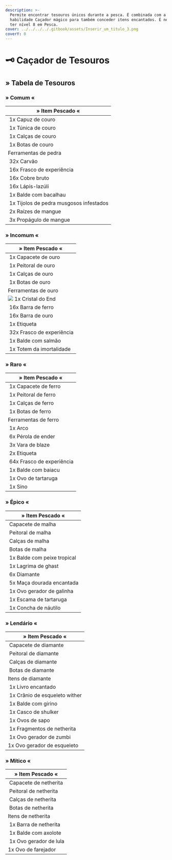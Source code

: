 ```yaml
---
description: >-
  Permite encontrar tesouros únicos durante a pesca. É combinada com a
  habilidade Caçador mágico para também conceder itens encantados. É necessário
  ter nível 8 em Pesca.
cover: ../../../../.gitbook/assets/Inserir_um_titulo_3.png
coverY: 0
---
```


# 🗝️ Caçador de Tesouros

## » Tabela de Tesouros

### » Comum «

| » Item Pescado «                                                                                                              |
| ----------------------------------------------------------------------------------------------------------------------------- |
| <img src="../../../../.gitbook/assets/image (35) (1).png" alt="" data-size="line"> 1x Capuz de couro                          |
| <img src="../../../../.gitbook/assets/image (40) (1).png" alt="" data-size="line"> 1x Túnica de couro                         |
| <img src="../../../../.gitbook/assets/image (29) (1).png" alt="" data-size="line"> 1x Calças de couro                         |
| <img src="../../../../.gitbook/assets/image (43) (1).png" alt="" data-size="line"> 1x Botas de couro                          |
| Ferramentas de pedra                                                                                                          |
| <img src="../../../../.gitbook/assets/image (5) (1).png" alt="" data-size="line"> 32x Carvão                                  |
| <img src="../../../../.gitbook/assets/image (8) (1) (2).png" alt="" data-size="line"> 16x Frasco de experiência               |
| <img src="../../../../.gitbook/assets/image (4) (3).png" alt="" data-size="line"> 16x Cobre bruto                             |
| <img src="../../../../.gitbook/assets/image (10) (1) (4).png" alt="" data-size="line"> 16x Lápis-lazúli                       |
| <img src="../../../../.gitbook/assets/image (9) (1) (3).png" alt="" data-size="line"> 1x Balde com bacalhau                   |
| <img src="../../../../.gitbook/assets/image (1) (1) (3).png" alt="" data-size="line"> 1x Tijolos de pedra musgosos infestados |
| <img src="../../../../.gitbook/assets/image (7) (3).png" alt="" data-size="line"> 2x Raízes de mangue                         |
| <img src="../../../../.gitbook/assets/image (3) (1) (1) (2).png" alt="" data-size="line"> 3x Propágulo de mangue              |

### » Incomum «

| » Item Pescado «                                                                                                |
| --------------------------------------------------------------------------------------------------------------- |
| <img src="../../../../.gitbook/assets/image (41) (1).png" alt="" data-size="line"> 1x Capacete de ouro          |
| <img src="../../../../.gitbook/assets/image (34) (1) (1).png" alt="" data-size="line"> 1x Peitoral de ouro      |
| <img src="../../../../.gitbook/assets/image (6) (1).png" alt="" data-size="line"> 1x Calças de ouro             |
| <img src="../../../../.gitbook/assets/image (28) (1).png" alt="" data-size="line"> 1x Botas de ouro             |
| Ferramentas de ouro                                                                                             |
| ![](<../../../../.gitbook/assets/image (45) (1).png>) 1x Cristal do End                                         |
| <img src="../../../../.gitbook/assets/image (42) (2).png" alt="" data-size="line"> 16x Barra de ferro           |
| <img src="../../../../.gitbook/assets/image (14) (2).png" alt="" data-size="line"> 16x Barra de ouro            |
| <img src="../../../../.gitbook/assets/image (16) (1).png" alt="" data-size="line"> 1x Etiqueta                  |
| <img src="../../../../.gitbook/assets/image (8) (1) (2).png" alt="" data-size="line"> 32x Frasco de experiência |
| <img src="../../../../.gitbook/assets/image (2) (1) (3).png" alt="" data-size="line"> 1x Balde com salmão       |
| <img src="../../../../.gitbook/assets/image (19) (1).png" alt="" data-size="line"> 1x Totem da imortalidade     |

### » Raro «

| » Item Pescado «                                                                                                |
| --------------------------------------------------------------------------------------------------------------- |
| <img src="../../../../.gitbook/assets/image (7) (1) (3).png" alt="" data-size="line"> 1x Capacete de ferro      |
| <img src="../../../../.gitbook/assets/image (32) (1).png" alt="" data-size="line"> 1x Peitoral de ferro         |
| <img src="../../../../.gitbook/assets/image (31) (1) (1).png" alt="" data-size="line"> 1x Calças de ferro       |
| <img src="../../../../.gitbook/assets/image (39) (1).png" alt="" data-size="line"> 1x Botas de ferro            |
| Ferramentas de ferro                                                                                            |
| <img src="../../../../.gitbook/assets/image (10) (2).png" alt="" data-size="line"> 1x Arco                      |
| <img src="../../../../.gitbook/assets/image (13) (1).png" alt="" data-size="line"> 6x Pérola de ender           |
| <img src="../../../../.gitbook/assets/image (52) (1) (1).png" alt="" data-size="line"> 3x Vara de blaze         |
| <img src="../../../../.gitbook/assets/image (16) (1).png" alt="" data-size="line"> 2x Etiqueta                  |
| <img src="../../../../.gitbook/assets/image (8) (1) (2).png" alt="" data-size="line"> 64x Frasco de experiência |
| <img src="../../../../.gitbook/assets/image (49) (1).png" alt="" data-size="line"> 1x Balde com baiacu          |
|  <img src="../../../../.gitbook/assets/image (50) (1).png" alt="" data-size="line"> 1x Ovo de tartaruga         |
| <img src="../../../../.gitbook/assets/image (11) (2).png" alt="" data-size="line"> 1x Sino                      |

### » Épico «

| » Item Pescado «                                                                                               |
| -------------------------------------------------------------------------------------------------------------- |
| <img src="../../../../.gitbook/assets/image (42) (1) (1).png" alt="" data-size="line"> Capacete de malha       |
| <img src="../../../../.gitbook/assets/image (44) (1).png" alt="" data-size="line"> Peitoral de malha           |
| <img src="../../../../.gitbook/assets/image (33) (1) (1).png" alt="" data-size="line"> Calças de malha         |
| <img src="../../../../.gitbook/assets/image (37) (1).png" alt="" data-size="line"> Botas de malha              |
| <img src="../../../../.gitbook/assets/image (48) (1).png" alt="" data-size="line"> 1x Balde com peixe tropical |
| <img src="../../../../.gitbook/assets/image (31) (1).png" alt="" data-size="line"> 1x Lagrima de ghast         |
| <img src="../../../../.gitbook/assets/image (26) (2).png" alt="" data-size="line"> 6x Diamante                 |
| <img src="../../../../.gitbook/assets/image (34) (1).png" alt="" data-size="line"> 5x Maça dourada encantada   |
|  <img src="../../../../.gitbook/assets/image (6) (4).png" alt="" data-size="line"> 1x Ovo gerador de galinha   |
| <img src="../../../../.gitbook/assets/image (53) (1).png" alt="" data-size="line"> 1x Escama de tartaruga      |
| <img src="../../../../.gitbook/assets/image (7) (1).png" alt="" data-size="line"> 1x Concha de náutilo         |

### » Lendário «

| » Item Pescado «                                                                                                 |
| ---------------------------------------------------------------------------------------------------------------- |
| <img src="../../../../.gitbook/assets/image (2) (3) (2).png" alt="" data-size="line"> Capacete de diamante       |
| <img src="../../../../.gitbook/assets/image (26) (1) (1).png" alt="" data-size="line"> Peitoral de diamante      |
| <img src="../../../../.gitbook/assets/image (27) (1).png" alt="" data-size="line"> Calças de diamante            |
| <img src="../../../../.gitbook/assets/image (30) (1).png" alt="" data-size="line"> Botas de diamante             |
| Itens de diamante                                                                                                |
| <img src="../../../../.gitbook/assets/image (15) (2).png" alt="" data-size="line"> 1x Livro encantado            |
| <img src="../../../../.gitbook/assets/image (21) (1).png" alt="" data-size="line"> 1x Crânio de esqueleto wither |
| <img src="../../../../.gitbook/assets/image (18) (1).png" alt="" data-size="line"> 1x Balde com girino           |
| <img src="../../../../.gitbook/assets/image (25) (2).png" alt="" data-size="line"> 1x Casco de shulker           |
| <img src="../../../../.gitbook/assets/image (47) (1).png" alt="" data-size="line"> 1x Ovos de sapo               |
| <img src="../../../../.gitbook/assets/image (46) (1).png" alt="" data-size="line"> 1x Fragmentos de netherita    |
| <img src="../../../../.gitbook/assets/image (3) (3).png" alt="" data-size="line"> 1x Ovo gerador de zumbi        |
| <img src="../../../../.gitbook/assets/image (30) (2).png" alt="" data-size="line">1x Ovo gerador de esqueleto    |

### » Mítico «

| » Item Pescado «                                                                                            |
| ----------------------------------------------------------------------------------------------------------- |
| <img src="../../../../.gitbook/assets/image (36) (1).png" alt="" data-size="line"> Capacete de netherita    |
| <img src="../../../../.gitbook/assets/image (8) (2) (2).png" alt="" data-size="line"> Peitoral de netherita |
| <img src="../../../../.gitbook/assets/image (38) (1).png" alt="" data-size="line"> Calças de netherita      |
| <img src="../../../../.gitbook/assets/image (1) (3).png" alt="" data-size="line"> Botas de netherita        |
| Itens de netherita                                                                                          |
| <img src="../../../../.gitbook/assets/image (7) (4).png" alt="" data-size="line"> 1x Barra de netherita     |
| <img src="../../../../.gitbook/assets/image (5) (3).png" alt="" data-size="line"> 1x Balde com axolote      |
| <img src="../../../../.gitbook/assets/image (1) (4).png" alt="" data-size="line"> 1x Ovo gerador de lula    |
| 1x Ovo de farejador                                                                                         |
